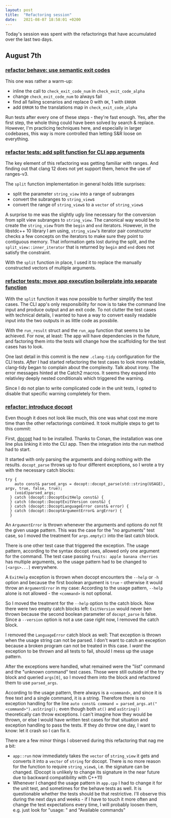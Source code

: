```yaml
---
layout: post
title:  "Refactoring session"
date:   2021-08-07 18:58:01 +0200
---
```


Today's session was spent with the refactorings that have accumulated over the last two days.
<!--more-->

## August 7th

### [refactor behave: use semantic exit codes](https://github.com/arnemertz/fix/commit/0d5288e8658f2046b5921e4e1e230eb6dd0c4b81)

This one was rather a warm-up:
- inline the call to `check_exit_code_num` in `check_exit_code_alpha`
- change `check_exit_code_num` to always fail
- find all failing scenarios and replace 0 with `OK`, 1 with `ERROR`
- add `ERROR` to the translations map in `check_exit_code_alpha`

Run tests after every one of these steps - they're fast enough.
Yes, after the first step, the whole thing could have been solved by search & replace.
However, I'm practicing techniques here, and especially in larger codebases, this way is more controlled than letting S&R loose on everything.

### [refactor tests: add split function for CLI app arguments](https://github.com/arnemertz/fix/commit/97bf363952a2ccedd6f1a9fe085fa6c65514f163)

The key element of this refactoring was getting familiar with ranges.
And finding out that clang 12 does not yet support them, hence the use of ranges-v3.

The `split` function implementation in general holds little surprises:
- split the parameter `string_view` into a range of subranges
- convert the subranges to `string_view`s
- convert the range of `string_view`s to a `vector` of `string_view`s

A surprise to me was the slightly ugly line necessary for the conversion from split view subranges to `string_view`.
The canonical way would be to create the `string_view` from the `begin` and `end` iterators.
However, in the libstdc++ 10 library I am using, `string_view`'s iterator pair constructor checks a few concepts on the iterators to make sure they point to contiguous memory.
That information gets lost during the split, and the `split_view::inner_iterator` that is returned by `begin` and `end` does not satisfy the constraint.

With the `split` function in place, I used it to replace the manually constructed vectors of multiple arguments.


### [refactor tests: move app execution boilerplate into separate function](https://github.com/arnemertz/fix/commit/80aa50432b781512ad61ded4b8344b7fc31fd44f)

With the `split` function it was now possible to further simplify the test cases.
The CLI app's only responsibility for now is to take the command line input and produce output and an exit code. To not clutter the test cases with technical details, I wanted to have a way to convert easily readable input into the two outputs in as little code as possbile.

With the `run_result` struct and the `run_app` function that seems to be achieved.
For now, at least: The app will have dependencies in the future, and factoring them into the tests will change how the scaffolding for the test cases has to look.

One last detail in this commit is the new `.clang-tidy` configuration for the CLI tests.
_After_ I had started refactoring the test cases to look more redable, clang-tidy began to complain about the complexity. Talk about irony.
The error messages hinted at the Catch2 macros.
It seems they expand into relativley deeply nested conditionals which triggered the warning.

Since I do not plan to write complicated code in the unit tests, I opted to disable that specific warning completely for them.


### [refactor: introduce docopt](https://github.com/arnemertz/fix/commit/5dee68f31cc5755a0880352a4a4cae6e465b640b)

Even though it does not look like much, this one was what cost me more time than the other refactorings combined.
It took multiple steps to get to this commit:

First, [docopt](https://github.com/docopt/docopt.cpp/blob/master/docopt.cpp) had to be installed.
Thanks to Conan, the installation was one line plus linking it into the CLI app.
Then the integration into the run method had to start.

It started with only parsing the arguments and doing nothing with the results.
`docopt_parse` throws up to four different exceptions, so I wrote a try with the necessary catch blocks:

```
try {
    auto const& parsed_args = docopt::docopt_parse(std::string(USAGE), argv, true, false, true);
    (void)parsed_args;
  } catch (docopt::DocoptExitHelp const&) {
  } catch (docopt::DocoptExitVersion const&) {
  } catch (docopt::DocoptLanguageError const& error) {
  } catch (docopt::DocoptArgumentError& argError) {
  }
```

An `ArgumentError` is thrown whenever the arguments and options do not fit the given usage pattern.
This was the case for the "no arguments" test case, so I moved the treatment for `args.empty()` into the last catch block.

There is one other test case that triggered the exception.
The usage pattern, according to the syntax docopt uses, allowed only one argument for the command.
The test case passing `fruits: apple banana cherries` has multiple arguments, so the usage pattern had to be changed to `[<args>...]` everywhere.

A `ExitHelp` exception is thrown when docopt encounters the `--help` or `-h` option and because the first boolean argument is `true` - otherwise it would throw an `ArgumentError` in my case: 
According to the usage pattern, `--help` alone is not allowed - the `<command>` is not optional.

So I moved the treatment for the `--help` option to the catch block.
Now there were two empty catch blocks left: `ExitVersion` would never ben thrown because the second boolean parameter of `docopt_parse` is false.
Since a `--version` option is not a use case right now, I removed the catch block.

I removed the `LanguageError` catch block as well: That exception is thrown when the usage string can not be parsed.
I don't want to catch an exception because a broken program can not be treated in this case.
I _want_ the exception to be thrown and all tests to fail, should I mess up the usage pattern.

After the exceptions were handled, what remained were the "list" command and the "unknown command" test cases.
Those were still outside of the try block and queried `args[0]`, so I moved them into the block and refactored them to use `parsed_args`.

According to the usage pattern, there always is a `<command>`, and since it is free text and a single command, it is a string.
Therefore there is no exception handling for the line `auto const& command = parsed_args.at("<command>").asString();` even though both `at()` and `asString()` theoretically can throw exceptions.
I can't imagine how they would be thrown, or else I would have written test cases for that situation and exception handling to pass the tests.
If they _do_ throw one day, I want to know: let it crash so I can fix it.

There are a few minor things I observed during this refactoring that nag me a bit:
- `app::run` now immediately takes the `vector` of `string_view` it gets and converts it into a `vector` of `string` for docopt.
There is no more reason for the function to require `string_view`s, i.e. the signature can be changed.
(Docopt is unlikely to change its signature in the near future due to backward compatibility with C++11)
- Whenever I changed the usage pattern in `app.cpp` I had to change it for the unit test, and sometimes for the behave tests as well.
It is questionable whether the tests should be that restrictive.
I'll observe this during the next days and weeks - if I have to touch it more often and change the test expectations every time, I will probably loosen them, e.g. just look for "usage: " and "Available commands"

